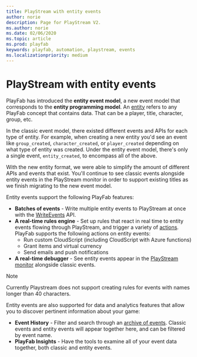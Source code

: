 ```yaml
---
title: PlayStream with entity events
author: norie
description: Page for PlayStream V2.
ms.author: norie
ms.date: 02/06/2020
ms.topic: article
ms.prod: playfab
keywords: playfab, automation, playstream, events
ms.localizationpriority: medium
---
```


# PlayStream with entity events

PlayFab has introduced the **entity event model**, a new event model that corresponds to the **entity programming model**. An [entity](../../data/entities/index.md) refers to any PlayFab concept that contains data. That can be a player, title, character, group, etc. 

In the classic event model, there existed different events and APIs for each type of entity. For example, when creating a new entity you'd see an event like `group_created`, `character_created`, or `player_created` depending on what type of entity was created. Under the entity event model, there's only a single event, `entity_created`, to encompass all of the above.    

 With the new entity format, we were able to simplify the amount of different APIs and events that exist. You'll continue to see classic events alongside entity events in the PlayStream monitor in order to support existing titles as we finish migrating to the new event model.    

Entity events support the following PlayFab features:

* **Batches of events** - Write multiple entity events to PlayStream at once with the [WriteEvents](https://docs.microsoft.com/rest/api/playfab/events/playstream-events?view=playfab-rest) API.
* **A real-time rules engine** - Set up rules that react in real time to entity events flowing through PlayStream, and trigger a variety of [actions](index.md/#rules-and-actions). PlayFab supports the following actions on entity events:
  - Run custom CloudScript (including CloudScript with Azure functions)
  - Grant items and virtual currency
  - Send emails and push notifications
* **A real-time debugger** - See entity events appear in the [PlayStream monitor](index.md/#playstream-event-pipeline-and-monitor) alongside classic events. 

> [!NOTE]
> Currently Playstream does not support creating rules for events with names longer than 40 characters.


Entity events are also supported for data and analytics features that allow you to discover pertinent information about your game:
* **Event History** - Filter and search through an [archive of events](../../analytics/metrics/event-history.md). Classic events and entity events will appear together here, and can be filtered by event name. 
* **PlayFab Insights** - Have the tools to examine all of your event data together, both classic and entity events.


